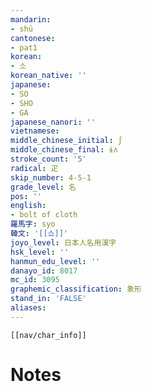 ```yaml
---
mandarin:
- shū
cantonese:
- pat1
korean:
- 소
korean_native: ''
japanese:
- SO
- SHO
- GA
japanese_nanori: ''
vietnamese:
middle_chinese_initial: ʃ
middle_chinese_final: ɨʌ
stroke_count: '5'
radical: 疋
skip_number: 4-5-1
grade_level: 名
pos: ''
english:
- bolt of cloth
羅馬字: syo
韓文: '[[쇼]]'
joyo_level: 日本人名用漢字
hsk_level: ''
hanmun_edu_level: ''
danayo_id: 8017
mc_id: 3095
graphemic_classification: 象形
stand_in: 'FALSE'
aliases:
---
```

```meta-bind-embed
[[nav/char_info]]
```

# Notes
